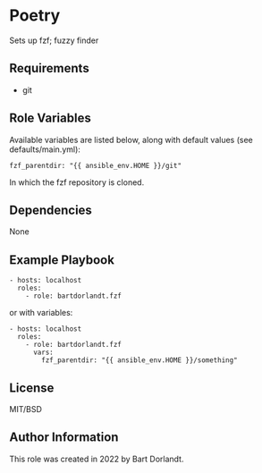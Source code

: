 # Poetry
Sets up fzf; fuzzy finder

## Requirements
- git

## Role Variables
Available variables are listed below, along with default values (see defaults/main.yml):

    fzf_parentdir: "{{ ansible_env.HOME }}/git"

In which the fzf repository is cloned.

## Dependencies
None

## Example Playbook

    - hosts: localhost
      roles:
        - role: bartdorlandt.fzf

or with variables:

    - hosts: localhost
      roles:
        - role: bartdorlandt.fzf
          vars:
            fzf_parentdir: "{{ ansible_env.HOME }}/something"

## License

MIT/BSD

## Author Information

This role was created in 2022 by Bart Dorlandt.